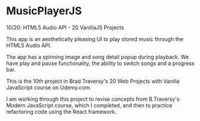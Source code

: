 # MusicPlayerJS
10/20: HTML5 Audio API - 20 VanillaJS Projects

This app is an aesthetically pleasing UI to play stored music through the HTML5 Audio API.

The app has a spinning image and song detail popup during playback.  We have play and pause functionality, the ability to switch songs and a progress bar.

This is the 10th project in Brad Traversy's 20 Web Projects with Vanilla JavaScript course on Udemy.com.

I am working through this project to revise concepts from B.Traversy's Modern JavaScript course, which I completed, and then to practice refactoring code using the React framework.
